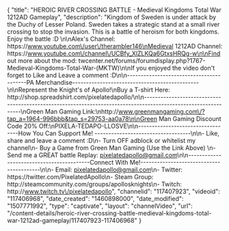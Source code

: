 {
    "title": "HEROIC RIVER CROSSING BATTLE - Medieval Kingdoms Total War 1212AD Gameplay",
    "description": "Kingdom of Sweden is under attack by the Duchy of Lesser Poland.  Sweden takes a strategic stand at a small river crossing to stop the invasion.  This is a battle of heroism for both kingdoms.  Enjoy the battle :D \n\nAlex's Channel: https:\/\/www.youtube.com\/user\/therambler146\nMedieval 1212AD Channel: https:\/\/www.youtube.com\/channel\/UCBfy_XlZLKQa6GtxsHRQg-w\n\nFind out more about the mod: twcenter.net\/forums\/forumdisplay.php?1767-Medieval-Kingdoms-Total-War-(MKTW)\n\nIf you enjoyed the video don't forget to Like and Leave a comment :D\n\n-----------------------------------------PA Merchandise----------------------------------------------\n\nRepresent the Knight's of Apollo!\nBuy a T-shirt Here: http:\/\/shop.spreadshirt.com\/pixelatedapollo\/\n\n---------------------------------------------------------------------------------------------------------------\nGreen Man Gaming Link:\nhttp:\/\/www.greenmangaming.com\/?tap_a=1964-996bbb&tap_s=29753-aa0a78\n\nGreen Man Gaming Discount Code 20% Off:\nPIXELA-TEDAPO-LLOSVE\n\n----------------------------------How You Can Support Me! -----------------------------------\n\n- Like, share and leave a comment :D\n- Turn OFF adblock or whitelist my channel\n- Buy a Game from Green Man Gaming (Use the Link Above) \n- Send me a GREAT battle Replay: pixelatedapollo@gmail.com\n\n------------------------------------------Connect With Me!-----------------------------------------\n\n- Email: pixelatedapollo@gmail.com\n- Twitter: https:\/\/twitter.com\/PixelatedApollo\n- Steam Group:  http:\/\/steamcommunity.com\/groups\/apollosknights\n- Twitch: http:\/\/www.twitch.tv\/pixelatedapollo",
    "channelid": "117407923",
    "videoid": "117406968",
    "date_created": "1460898000",
    "date_modified": "1507771992",
    "type": "captivate",
    "layout": "channelVideo",
    "url": "\/content-details\/heroic-river-crossing-battle-medieval-kingdoms-total-war-1212ad-gameplay\/117407923-117406968"
}